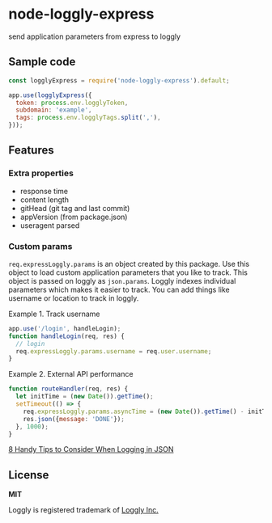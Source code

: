 # node-loggly-express
send application parameters from express to loggly

## Sample code

```js
const logglyExpress = require('node-loggly-express').default;

app.use(logglyExpress({
  token: process.env.logglyToken,
  subdomain: 'example',
  tags: process.env.logglyTags.split(','),
}));

```

## Features

### Extra properties

- response time
- content length
- gitHead (git tag and last commit)
- appVersion (from package.json)
- useragent parsed

### Custom params

`req.expressLoggly.params` is an object created by this package. Use this
object to load custom application parameters that you like to track.
This object is passed on loggly as `json.params`. Loggly indexes individual 
parameters which makes it easier to track. You can add things like username or
location to track in loggly.

Example 1. Track username
```js
app.use('/login', handleLogin);
function handleLogin(req, res) {
  // login
  req.expressLoggly.params.username = req.user.username;
}
```

Example 2. External API performance
```js
function routeHandler(req, res) {
  let initTime = (new Date()).getTime();
  setTimeout(() => {
    req.expressLoggly.params.asyncTime = (new Date()).getTime() - initTime;
    res.json({message: 'DONE'});
  }, 1000);
}
```

[8 Handy Tips to Consider When Logging in JSON](https://www.loggly.com/blog/8-handy-tips-consider-logging-json/)

## License

**MIT**

Loggly is registered trademark of [Loggly Inc.](https://www.loggly.com)
